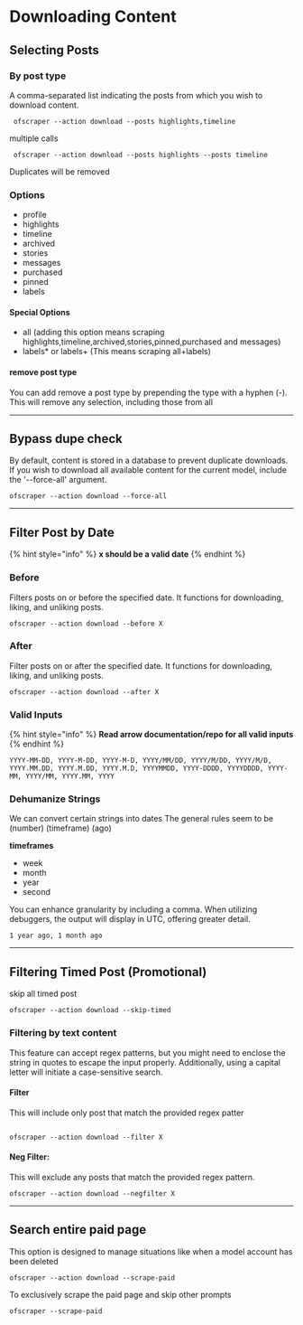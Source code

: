 # Downloading Content

## Selecting Posts

### By post type

A comma-separated list indicating the posts from which you wish to download content.

```
 ofscraper --action download --posts highlights,timeline
```

multiple calls

```
 ofscraper --action download --posts highlights --posts timeline
```

Duplicates will be removed

### Options

* profile
* highlights
* timeline
* archived
* stories
* messages
* purchased
* pinned
* labels

#### Special Options

* all (adding this option means scraping highlights,timeline,archived,stories,pinned,purchased and messages)
* labels\* or labels+ (This means scraping all+labels)

#### remove post type

You can add remove a post type by prepending the type with a hyphen (-). This will remove any selection, including those from all



***

## Bypass dupe check

By default, content is stored in a database to prevent duplicate downloads. If you wish to download all available content for the current model, include the '--force-all' argument.

```
ofscraper --action download --force-all
```



***

## Filter Post by Date

{% hint style="info" %}
**x should be a valid date**
{% endhint %}

### Before

Filters  posts on or before the specified date. It functions for downloading, liking, and unliking posts.

```
ofscraper --action download --before X
```

### After

Filter  posts on or after the specified date. It functions for downloading, liking, and unliking posts.

```
ofscraper --action download --after X
```

### **Valid Inputs**

{% hint style="info" %}
**Read arrow documentation/repo for all valid inputs**
{% endhint %}

`YYYY-MM-DD, YYYY-M-DD, YYYY-M-D, YYYY/MM/DD, YYYY/M/DD, YYYY/M/D, YYYY.MM.DD, YYYY.M.DD, YYYY.M.D, YYYYMMDD, YYYY-DDDD, YYYYDDDD, YYYY-MM, YYYY/MM, YYYY.MM, YYYY`

### Dehumanize Strings

We can convert certain strings into dates The general rules seem to be (number) (timeframe) (ago)

**timeframes**

* week
* month
* year
* second

You can enhance granularity by including a comma. When utilizing debuggers, the output will display in UTC, offering greater detail.

```
1 year ago, 1 month ago
```



***

## Filtering Timed Post (Promotional)

skip all timed post

```
ofscraper --action download --skip-timed
```

### Filtering by text content

This feature can accept regex patterns, but you might need to enclose the string in quotes to escape the input properly. Additionally, using a capital letter will initiate a case-sensitive search.

#### Filter

This will include only post that match the provided regex patter

```

ofscraper --action download --filter X
```

#### Neg Filter:&#x20;

This will exclude any posts that match the provided regex pattern.

```
ofscraper --action download --negfilter X
```



***

## Search entire paid page

This option is designed to manage situations like when a model account has been deleted

```
ofscraper --action download --scrape-paid
```

To exclusively scrape the paid page and skip other prompts

```
ofscraper --scrape-paid
```
